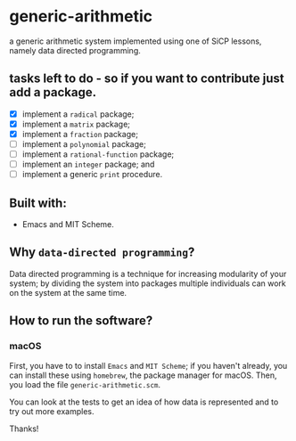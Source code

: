 # generic-arithmetic
a generic arithmetic system implemented using one of SiCP lessons, namely data directed programming.

## tasks left to do - so if you want to contribute just add a package.
- [x] implement a `radical` package;
- [x] implement a `matrix` package;
- [x] implement a `fraction` package;
- [ ] implement a `polynomial` package;
- [ ] implement a `rational-function` package;
- [ ] implement an `integer` package; and
- [ ] implement a generic `print` procedure.

## Built with:

- Emacs and MIT Scheme.

## Why `data-directed programming`?

Data directed programming is a technique for increasing modularity of your system; by dividing the system into packages multiple individuals can work on the system at the same time.

## How to run the software?

### macOS

First, you have to to install `Emacs` and `MIT Scheme`; if you haven't already, you can install these using `homebrew`, the package manager for macOS.
Then, you load the file `generic-arithmetic.scm`. 

You can look at the tests to get an idea of how data is represented and  to try out more examples.

Thanks!
